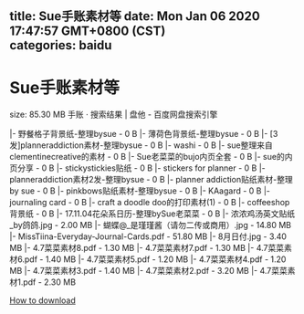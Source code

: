 
title: Sue手账素材等
date: Mon Jan 06 2020 17:47:57 GMT+0800 (CST)    
categories: baidu
---

# Sue手账素材等
size: 85.30 MB
 手账 · 搜索结果 | 盘他 - 百度网盘搜索引擎
 
|- 野餐格子背景纸-整理bysue - 0 B
|- 薄荷色背景纸-整理bysue - 0 B
|- [3发]planneraddiction素材-整理bysue - 0 B
|- washi - 0 B
|- sue整理来自clementinecreative的素材 - 0 B
|- Sue老菜菜的bujo内页全套 - 0 B
|- sue的内页分享 - 0 B
|- stickystickies贴纸 - 0 B
|- stickers for planner - 0 B
|- planneraddiction素材2发-整理bysue - 0 B
|- planner addiction贴纸素材-整理by sue - 0 B
|- pinkbows贴纸素材-整理bysue - 0 B
|- KAagard - 0 B
|- journaling card - 0 B
|- craft a doodle doo的打印素材(1) - 0 B
|- coffeeshop背景纸 - 0 B
|- 17.11.04花朵系日历-整理bySue老菜菜 - 0 B
|- 浓浓鸡汤英文贴纸_by鸽鸽.jpg - 2.00 MB
|- 蝴蝶@_是瑾瑾酱（请勿二传或商用）.jpg - 14.80 MB
|- MissTiina-Everyday-Journal-Cards.pdf - 51.80 MB
|- 8月日付.jpg - 3.40 MB
|- 4.7菜菜素材8.pdf - 1.30 MB
|- 4.7菜菜素材7.pdf - 1.30 MB
|- 4.7菜菜素材6.pdf - 1.40 MB
|- 4.7菜菜素材5.pdf - 1.20 MB
|- 4.7菜菜素材4.pdf - 1.20 MB
|- 4.7菜菜素材3.pdf - 1.40 MB
|- 4.7菜菜素材2.pdf - 3.20 MB
|- 4.7菜菜素材1.pdf - 2.30 MB

[How to download](https://bpcam.bemobtrk.com/go/2ceec3aa-1ca2-46d6-b9ff-aaa5c184517c?jno=4289)